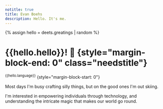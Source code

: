 ```yaml
---
notitle: true
title: Evan Boehs
description: Hello. It's me.
---
```


{% assign hello = deets.greatings | random %}

# {{hello.hello}}! 👋 {style="margin-block-end: 0" class="needstitle"}

<sup id="needslang">{{hello.language}}</sup> {style="margin-block-start: 0"}

Most days I'm busy crafting silly things, but on the good ones I'm out skiing.

I'm interested in empowering individuals through technology, and understanding the intricate magic that makes our world go round.
